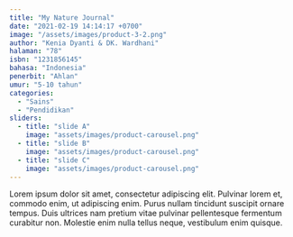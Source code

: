 ```yaml
---
title: "My Nature Journal"
date: "2021-02-19 14:14:17 +0700"
image: "/assets/images/product-3-2.png"
author: "Kenia Dyanti & DK. Wardhani"
halaman: "78"
isbn: "1231856145"
bahasa: "Indonesia"
penerbit: "Ahlan"
umur: "5-10 tahun"
categories: 
  - "Sains"
  - "Pendidikan"
sliders: 
  - title: "slide A"
    image: "assets/images/product-carousel.png"
  - title: "slide B"
    image: "assets/images/product-carousel.png"
  - title: "slide C"
    image: "assets/images/product-carousel.png"
---
```


Lorem ipsum dolor sit amet, consectetur adipiscing elit. Pulvinar lorem et, commodo enim, ut adipiscing enim. Purus nullam tincidunt suscipit ornare tempus. Duis ultrices nam pretium vitae pulvinar pellentesque fermentum curabitur non. Molestie enim nulla tellus neque, vestibulum enim quisque.